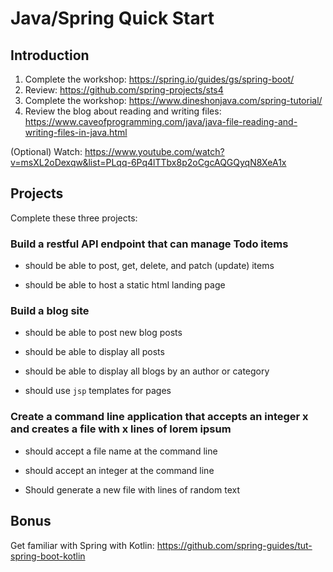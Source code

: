 # Java/Spring Quick Start

## Introduction
1. Complete the workshop: https://spring.io/guides/gs/spring-boot/
1. Review: https://github.com/spring-projects/sts4
1. Complete the workshop: https://www.dineshonjava.com/spring-tutorial/
1. Review the blog about reading and writing files: https://www.caveofprogramming.com/java/java-file-reading-and-writing-files-in-java.html

(Optional) Watch: https://www.youtube.com/watch?v=msXL2oDexqw&list=PLqq-6Pq4lTTbx8p2oCgcAQGQyqN8XeA1x


## Projects

Complete these three projects:

### Build a restful API endpoint that can manage Todo items

* should be able to post, get, delete, and patch (update) items

* should be able to host a static html landing page

### Build a blog site

* should be able to post new blog posts

* should be able to display all posts

* should be able to display all blogs by an author or category

* should use `jsp` templates for pages

### Create a command line application that accepts an integer x and creates a file with x lines of lorem ipsum

* should accept a file name at the command line

* should accept an integer at the command line

* Should generate a new file with lines of random text


## Bonus
Get familiar with Spring with Kotlin: https://github.com/spring-guides/tut-spring-boot-kotlin
